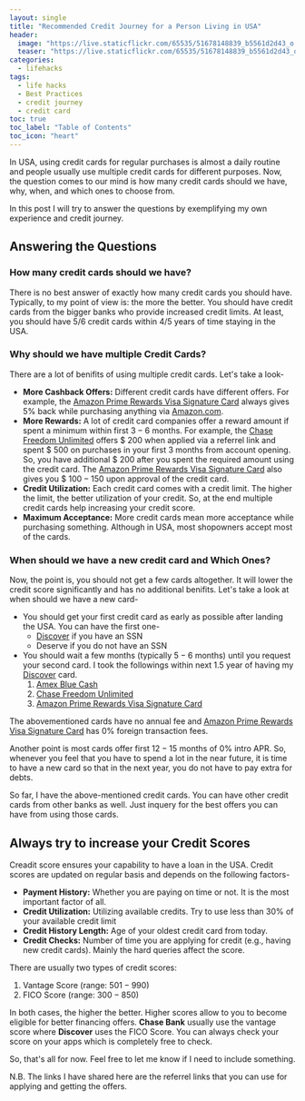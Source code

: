 ```yaml
---
layout: single
title: "Recommended Credit Journey for a Person Living in USA"
header:
  image: "https://live.staticflickr.com/65535/51678148839_b5561d2d43_o.png"
  teaser: "https://live.staticflickr.com/65535/51678148839_b5561d2d43_o.png"
categories:
  - lifehacks
tags:
  - life hacks
  - Best Practices
  - credit journey
  - credit card
toc: true
toc_label: "Table of Contents"
toc_icon: "heart"
---
```



In USA, using credit cards for regular purchases is almost a daily routine and people usually use multiple credit cards for different purposes. Now, the question comes to our mind is how many credit cards should we have, why, when, and which ones to choose from.

In this post I will try to answer the questions by exemplifying my own experience and credit journey.

## Answering the Questions
### How many credit cards should we have?
There is no best answer of exactly how many credit cards you should have. Typically, to my point of view is: the more the better. You should have credit cards from the bigger banks who provide increased credit limits. At least, you should have $5/6$ credit cards within $4/5$ years of time staying in the USA.

### Why should we have multiple Credit Cards?
There are a lot of benifits of using multiple credit cards. Let's take a look-
* **More Cashback Offers:** Different credit cards have different offers. For example, the [Amazon Prime Rewards Visa Signature Card](https://www.amazon.com/Amazon-Prime-Rewards-Visa-Signature-Card/dp/BT00LN946S) always gives $5\%$ back while purchasing anything via [Amazon.com](https://www.amazon.com).
* **More Rewards:** A lot of credit card companies offer a reward amount if spent a minimum within first $3-6$ months. For example, the [Chase Freedom Unlimited](https://www.referyourchasecard.com/18a/2W4TCPPJ1B) offers $ $200$ when applied via a referrel link and spent $ $500$ on purchases in your first $3$ months from account opening. So, you have additional $ $200$ after you spent the required amount using the credit card. The [Amazon Prime Rewards Visa Signature Card](https://www.amazon.com/Amazon-Prime-Rewards-Visa-Signature-Card/dp/BT00LN946S) also gives you $ $100-150$ upon approval of the credit card.
* **Credit Utilization:** Each credit card comes with a credit limit. The higher the limit, the better utilization of your credit. So, at the end multiple credit cards help increasing your credit score. 
* **Maximum Acceptance:** More credit cards mean more acceptance while purchasing something. Although in USA, most shopowners accept most of the cards.

### When should we have a new credit card and Which Ones?
Now, the point is, you should not get a few cards altogether. It will lower the credit score significantly and has no additional benifits. Let's take a look at when should we have a new card-
* You should get your first credit card as early as possible after landing the USA. You can have the first one-
	* [Discover](https://refer.discover.com/s/shantoroy2016?advocate.partner_share_id=5161100829) if you have an SSN
	* Deserve if you do not have an SSN
* You should wait a few months (typically $5-6$ months) until you request your second card. I took the followings within next $1.5$ year of having my [Discover](https://refer.discover.com/s/shantoroy2016?advocate.partner_share_id=5161100829) card.
	1. [Amex Blue Cash](http://refer.amex.us/SHANTR9FRc?xl=cp15)
	2. [Chase Freedom Unlimited](https://www.referyourchasecard.com/18a/2W4TCPPJ1B)
	3. [Amazon Prime Rewards Visa Signature Card](https://www.amazon.com/Amazon-Prime-Rewards-Visa-Signature-Card/dp/BT00LN946S)
 
 The abovementioned cards have no annual fee and [Amazon Prime Rewards Visa Signature Card](https://www.amazon.com/Amazon-Prime-Rewards-Visa-Signature-Card/dp/BT00LN946S) has $0\%$ foreign transaction fees. 

Another point is most cards offer first $12-15$ months of $0\%$ intro APR. So, whenever you feel that you have to spend a lot in the near future, it is time to have a new card so that in the next year, you do not have to pay extra for debts.

So far, I have the above-mentioned credit cards. You can have other credit cards from other banks as well. Just inquery for the best offers you can have from using those cards.

## Always try to increase your Credit Scores
Creadit score ensures your capability to have a loan in the USA. Credit scores are updated on regular basis and depends on the following factors-
* **Payment History:** Whether you are paying on time or not. It is the most important factor of all.
* **Credit Utilization:** Utilizing available credits. Try to use less than $30\%$ of your available credit limit
* **Credit History Length:** Age of your oldest credit card from today.
* **Credit Checks:** Number of time you are applying for credit (e.g., having new credit cards). Mainly the hard queries affect the score.

There are usually two types of credit scores:
1. Vantage Score (range: $501-990$)
2. FICO Score (range: $300-850$)

In both cases, the higher the better. Higher scores allow to you to become eligible for better financing offers. **Chase Bank** usually use the vantage score where **Discover** uses the FICO Score. You can always check your score on your apps which is completely free to check.

So, that's all for now. Feel free to let me know if I need to include something.

N.B. The links I have shared here are the referrel links that you can use for applying and getting the offers.


<!--stackedit_data:
eyJoaXN0b3J5IjpbLTE3NTk1MjEyNDBdfQ==
-->